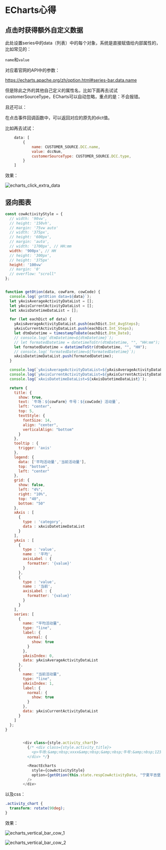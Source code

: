 # ECharts心得

## 点击时获得额外自定义数据

此处设置series中的data（列表）中的每个对象，系统是直接赋值给内部属性的，比如常见的：

`name`和`value`

对应着官网的API中的参数：

https://echarts.apache.org/zh/option.html#series-bar.data.name

但是除此之外的其他自己定义的属性名，比如下面再去试试customerSourceType，ECharts可以自动忽略，重点的是：不会报错。

且还可以：

在点击事件回调函数中，可以返回对应的原先的dict值。

比如再去试试：

```js
    data: [
        {
            name: CUSTOMER_SOURCE.DCC.name,
            value: dccNum,
            customerSourceType: CUSTOMER_SOURCE.DCC.type,
        }
    ]
```

效果：

![echarts_click_extra_data](../assets/img/echarts_click_extra_data.png)

## 竖向图表

```js
const cowActivityStyle = {
  // width: '90vw',
  // height: '150vh',
  // margin: '75vw auto'
  // width: '375px',
  // height: '600px',
  // margin: 'auto',
  // width: '1700px', // HH:mm
  width: '900px', // HH
  // height: '300px',
  // height: '375px'
  height: '100vw'
  // margin: '0'
  // overflow: "scroll"
};


function getOtion(data, cowFarm, cowCode) {
  console.log(`getOtion data=${data}`);
  let yAxisAverageActivityDataList = [];
  let yAxisCurrentActivityDataList = [];
  let xAxisDatetimeDataList = [];

  for (let eachDict of data) {
    yAxisAverageActivityDataList.push(eachDict.Int_AvgSteps);
    yAxisCurrentActivityDataList.push(eachDict.Int_Steps);
    let dtmDatetime = timestampToDate(eachDict.Dtm_Date);
    // console.log(`dtmDatetime=${dtmDatetime}`);
    // let formatedDatetime = datetimeToStr(dtmDatetime, "", "HH:mm");
    let formatedDatetime = datetimeToStr(dtmDatetime, "", "HH");
    // console.log(`formatedDatetime=${formatedDatetime}`);
    xAxisDatetimeDataList.push(formatedDatetime);
  }

  console.log(`yAxisAverageActivityDataList=${yAxisAverageActivityDataList}`);
  console.log(`yAxisCurrentActivityDataList=${yAxisCurrentActivityDataList}`);
  console.log(`xAxisDatetimeDataList=${xAxisDatetimeDataList}`);

  return {
    title: {
      show: true,
      text: `牛场：${cowFarm} 牛号：${cowCode} 活动量`,
      left: "center",
      top: 5,
      textStyle: {
        fontSize: 14,
        align: "center",
        verticalAlign: "bottom"
      }
    },
    tooltip : {
      trigger: 'axis'
    },
    legend: {
      data: ['平均活动量','当前活动量'],
      top: "bottom",
      left: "center"
    },
    grid: {
      show: false,
      left: "4%",
      right: "10%",
      top: "40",
      bottom: "50"
    },
    xAxis : [
      {
        type : 'category',
        data : xAxisDatetimeDataList
      }
    ],
    yAxis : [
      {
        type : 'value',
        name : '平均',
        axisLabel : {
          formatter: '{value}'
        }
      },
      {
        type : 'value',
        name : '当前',
        axisLabel : {
          formatter: '{value}'
        }
      }
    ],
    series: [
      {
        name: "平均活动量",
        type: "line",
        label: {
          normal: {
            show: true
          }
        },
        yAxisIndex: 0,
        data: yAxisAverageActivityDataList
      },
      {
        name: "当前活动量",
        type: "line",
        yAxisIndex: 1,
        label: {
          normal: {
            show: true
          }
        },
        data: yAxisCurrentActivityDataList
      }
    ]
  };
}


        <div class={style.activity_chart}>
          {/* <div class={style.activity_title}>
            <p>牛场:&amp;nbsp;xxxx&amp;nbsp;&amp;nbsp;牛号:&amp;nbsp;12345</p>
          </div> */}

          <ReactEcharts
            style={cowActivityStyle}
            option={getOtion(this.state.respCowActivityData, "宁夏平吉堡第二奶牛养殖场", this.state.cow_code)}
          />
        </div>
```

以及css：

```css
.activity_chart {
  transform: rotate(90deg);
}
```

效果：

![echarts_vertical_bar_cow_1](../assets/img/echarts_vertical_bar_cow_1.png)

![echarts_vertical_bar_cow_2](../assets/img/echarts_vertical_bar_cow_2.png)

